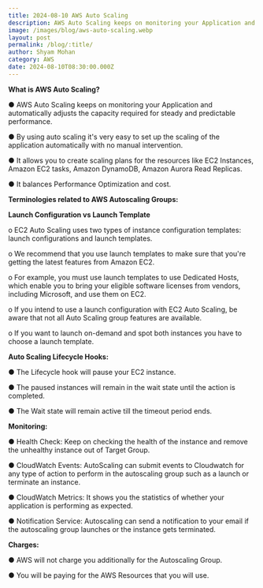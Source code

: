 ```yaml
---
title: 2024-08-10 AWS Auto Scaling
description: AWS Auto Scaling keeps on monitoring your Application and automatically
image: /images/blog/aws-auto-scaling.webp
layout: post
permalink: /blog/:title/
author: Shyam Mohan
category: AWS
date: 2024-08-10T08:30:00.000Z
---
```

**What is AWS Auto Scaling?**

● AWS Auto Scaling keeps on monitoring your Application and automatically adjusts the capacity required for steady and predictable performance.

● By using auto scaling it's very easy to set up the scaling of the application automatically with no manual intervention.

● It allows you to create scaling plans for the resources like EC2 Instances,
Amazon EC2 tasks, Amazon DynamoDB, Amazon Aurora Read Replicas.

● It balances Performance Optimization and cost.

**Terminologies related to AWS Autoscaling Groups:**

 **Launch Configuration vs Launch Template**

o EC2 Auto Scaling uses two types of instance configuration templates: launch configurations and launch templates.

o We recommend that you use launch templates to make sure that you're getting the latest features from Amazon EC2.

o For example, you must use launch templates to use Dedicated Hosts, which enable you to bring your eligible software licenses from vendors, including Microsoft, and use them on EC2.

o If you intend to use a launch configuration with EC2 Auto Scaling, be aware that not all Auto Scaling group features are available.

o If you want to launch on-demand and spot both instances you have to choose a launch template.

**Auto Scaling Lifecycle Hooks:**

● The Lifecycle hook will pause your EC2 instance.

● The paused instances will remain in the wait state until the action is completed.

● The Wait state will remain active till the timeout period ends.

**Monitoring:**

● Health Check: Keep on checking the health of the instance and remove the unhealthy instance out of Target Group.

● CloudWatch Events: AutoScaling can submit events to Cloudwatch for any type of action to perform in the autoscaling group such as a launch or terminate an instance.

● CloudWatch Metrics: It shows you the statistics of whether your application is performing as expected.

● Notification Service: Autoscaling can send a notification to your email if the autoscaling group launches or the instance gets terminated.

**Charges:**

● AWS will not charge you additionally for the Autoscaling Group.

● You will be paying for the AWS Resources that you will use.
